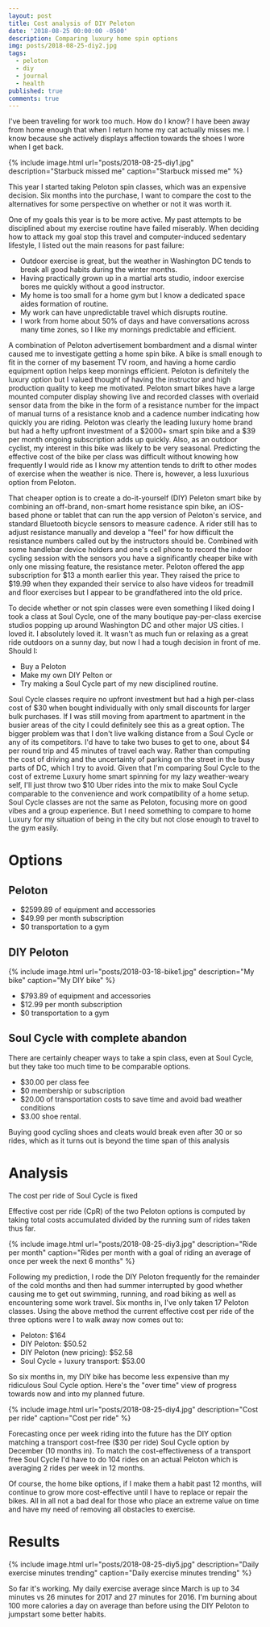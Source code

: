 ```yaml
---
layout: post
title: Cost analysis of DIY Peloton
date: '2018-08-25 00:00:00 -0500'
description: Comparing luxury home spin options
img: posts/2018-08-25-diy2.jpg
tags:
  - peloton
  - diy
  - journal
  - health
published: true
comments: true
---
```



I've been traveling for work too much. How do I know? I have been away from home enough that when I return home my cat actually misses me.  I know because she actively displays affection towards the shoes I wore when I get back.  

{% include image.html url="posts/2018-08-25-diy1.jpg" description="Starbuck missed me" caption="Starbuck missed me" %} 

This year I started taking Peloton spin classes, which was an expensive decision.  Six months into the purchase, I want to compare the cost to the alternatives for some perspective on whether or not it was worth it.

One of my goals this year is to be more active. My past attempts to be disciplined about my exercise routine have failed miserably.  When deciding how to attack my goal stop this travel and computer-induced sedentary lifestyle, I listed out the main reasons for past failure: 

* Outdoor exercise is great, but the weather in Washington DC tends to break all good habits during the winter months.
* Having practically grown up in a martial arts studio, indoor exercise bores me quickly without a good instructor.
* My home is too small for a home gym but I know a dedicated space aides formation of routine.
* My work can have unpredictable travel which disrupts routine.
* I work from home about 50% of days and have conversations across many time zones, so I like my mornings predictable and efficient.

A combination of Peloton advertisement bombardment and a dismal winter caused me to investigate getting a home spin bike. A bike is small enough to fit in the corner of my basement TV room, and having a home cardio equipment option helps keep mornings efficient. Peloton is definitely the luxury option but I valued thought of having the instructor and high production quality to keep me motivated. Peloton smart bikes have a large mounted computer display showing live and recorded classes with overlaid sensor data from the bike in the form of a resistance number for the impact of manual turns of a resistance knob and a cadence number indicating how quickly you are riding.  Peloton was clearly the leading luxury home brand but had a hefty upfront investment of a $2000+ smart spin bike and a $39 per month ongoing subscription adds up quickly.  Also, as an outdoor cyclist, my interest in this bike was likely to be very seasonal. Predicting the effective cost of the bike per class was difficult without knowing how frequently I would ride as I know my attention tends to drift to other modes of exercise when the weather is nice. There is, however, a less luxurious option from Peloton.  

That cheaper option is to create a do-it-yourself (DIY) Peleton smart bike by combining an off-brand, non-smart home resistance spin bike, an iOS-based phone or tablet that can run the app version of Peloton's service, and standard Bluetooth bicycle sensors to measure cadence.  A rider still has to adjust resistance manually and develop a "feel" for how difficult the resistance numbers called out by the instructors should be.  Combined with some handlebar device holders and one's cell phone to record the indoor cycling session with the sensors you have a significantly cheaper bike with only one missing feature, the resistance meter.  Peloton offered the app subscription for $13 a month earlier this year.  They raised the price to $19.99 when they expanded their service to also have videos for treadmill and floor exercises but I appear to be grandfathered into the old price.

To decide whether or not spin classes were even something I liked doing I took a class at Soul Cycle, one of the many boutique pay-per-class exercise studios popping up around Washington DC and other major US cities.  I loved it.  I absolutely loved it.  It wasn't as much fun or relaxing as a great ride outdoors on a sunny day, but now I had a tough decision in front of me.  Should I:

* Buy a Peloton
* Make my own DIY Pelton or 
* Try making a Soul Cycle part of my new disciplined routine.

Soul Cycle classes require no upfront investment but had a high per-class cost of $30 when bought individually with only small discounts for larger bulk purchases.  If I was still moving from apartment to apartment in the busier areas of the city I could definitely see this as a great option. The bigger problem was that I don't live walking distance from a Soul Cycle or any of its competitors.  I'd have to take two buses to get to one, about $4 per round trip and 45 minutes of travel each way.  Rather than computing the cost of driving and the uncertainty of parking on the street in the busy parts of DC, which I try to avoid.  Given that I'm comparing Soul Cycle to the cost of extreme Luxury home smart spinning for my lazy weather-weary self, I'll just throw two $10 Uber rides into the mix to make Soul Cycle comparable to the convenience and work compatibility of a home setup.  Soul Cycle classes are not the same as Peloton, focusing more on good vibes and a group experience.  But I need something to compare to home Luxury for my situation of being in the city but not close enough to travel to the gym easily. 

# Options

## Peloton

* $2599.89 of equipment and accessories
* $49.99 per month subscription
* $0 transportation to a gym

## DIY Peloton

{% include image.html url="posts/2018-03-18-bike1.jpg" description="My bike" caption="My DIY bike" %} 


* $793.89 of equipment and accessories
* $12.99 per month subscription
* $0 transportation to a gym

## Soul Cycle with complete abandon

There are certainly cheaper ways to take a spin class, even at Soul Cycle, but they take too much time to be comparable options.

* $30.00 per class fee
* $0 membership or subscription
* $20.00 of transportation costs to save time and avoid bad weather conditions
* $3.00 shoe rental.  

Buying good cycling shoes and cleats would break even after 30 or so rides, which as it turns out is beyond the time span of this analysis

# Analysis

The cost per ride of Soul Cycle is fixed

Effective cost per ride (CpR) of the two Peloton options is computed by taking total costs accumulated divided by the running sum of rides taken thus far.

{% include image.html url="posts/2018-08-25-diy3.jpg" description="Ride per month" caption="Rides per month with a goal of riding an average of once per week the next 6 months" %} 

Following my prediction, I rode the DIY Peloton frequently for the remainder of the cold months and then had summer interrupted by good whether causing me to get out swimming, running, and road biking as well as encountering some work travel.  Six months in, I've only taken 17 Peloton classes.  Using the above method the current effective cost per ride of the three options were I to walk away now comes out to:

* Peloton: $164
* DIY Peloton: $50.52
* DIY Peloton (new pricing):  $52.58
* Soul Cycle + luxury transport: $53.00

So six months in, my DIY bike has become less expensive than my ridiculous Soul Cycle option. Here's the "over time" view of progress towards now and into my planned future.

{% include image.html url="posts/2018-08-25-diy4.jpg" description="Cost per ride" caption="Cost per ride" %} 

Forecasting once per week riding into the future has the DIY option matching a transport cost-free ($30 per ride) Soul Cycle option by December (10 months in).  To match the cost-effectiveness of a transport free Soul Cycle I'd have to do 104 rides on an actual Peloton which is averaging 2 rides per week in 12 months.

Of course, the home bike options, if I make them a habit past 12 months, will continue to grow more cost-effective until I have to replace or repair the bikes.  All in all not a bad deal for those who place an extreme value on time and have my need of removing all obstacles to exercise.

# Results

{% include image.html url="posts/2018-08-25-diy5.jpg" description="Daily exercise minutes trending" caption="Daily exercise minutes trending" %}

So far it's working.  My daily exercise average since March is up to 34 minutes vs 26 minutes for 2017 and 27 minutes for 2016.  I'm burning about 100 more calories a day on average than before using the DIY Peloton to jumpstart some better habits.